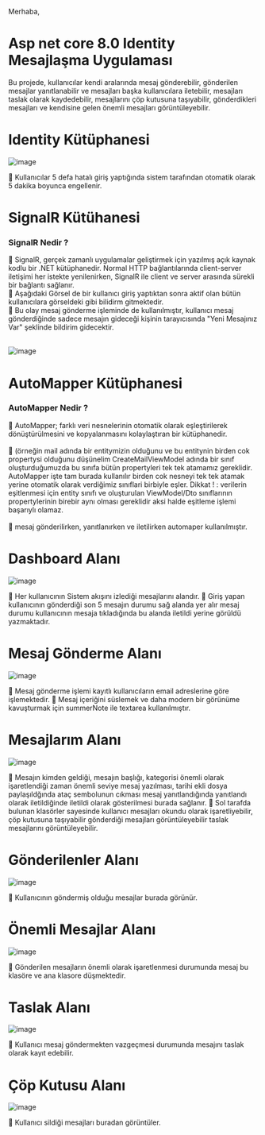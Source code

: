 Merhaba,

<h1>Asp net core 8.0 Identity Mesajlaşma Uygulaması</h1>

Bu projede, kullanıcılar kendi aralarında mesaj gönderebilir, gönderilen mesajlar yanıtlanabilir ve mesajları başka kullanıcılara iletebilir,
mesajları taslak olarak kaydedebilir, mesajlarını çöp kutusuna taşıyabilir, gönderdikleri mesajları ve kendisine gelen önemli mesajları görüntüleyebilir.

<h1>Identity Kütüphanesi</h1>

![image](https://github.com/Sinantosun/AspnetCoreMessageIdentity/assets/145317724/4f2899c9-7d66-404c-b44c-f30b3cfde419)

📌 Kullanıcılar 5 defa hatalı giriş yaptığında sistem tarafından otomatik olarak 5 dakika boyunca engellenir.

<h1>SignalR Kütühanesi</h1>
<h3>SignalR Nedir ?</h3>
📌 SignalR, gerçek zamanlı uygulamalar geliştirmek için yazılmış açık kaynak kodlu bir .NET kütüphanedir. Normal HTTP bağlantılarında client-server iletişimi her istekte yenilenirken, SignalR ile client ve server arasında sürekli bir bağlantı sağlanır.<br>
📌 Aşağıdaki Görsel de bir kullanıcı giriş yaptıktan sonra aktif olan bütün kullanıcılara görseldeki gibi bilidirm gitmektedir.<br>
📌 Bu olay mesaj gönderme işleminde de kullanılmıştır, kullanıcı mesaj gönderdiğinde sadece mesajın gideceği kişinin tarayıcısında "Yeni Mesajınız Var" şeklinde bildirim gidecektir.<br><br>

![image](https://github.com/Sinantosun/AspnetCoreMessageIdentity/assets/145317724/8a306cd0-6b21-4959-978c-6d8dadcc3f95)

<h1>AutoMapper Kütüphanesi</h1>
<h3>AutoMapper Nedir ?</h3>

📌 AutoMapper; farklı veri nesnelerinin otomatik olarak eşleştirilerek dönüştürülmesini ve kopyalanmasını kolaylaştıran bir kütüphanedir. <br><br>
    📌 (örneğin mail adında bir entitymizin olduğunu ve bu entitynin birden cok propertysi olduğunu düşünelim CreateMailViewModel adında bir sınıf oluşturduğumuzda bu sınıfa bütün propertyleri tek tek atamamız gereklidir. AutoMapper işte tam burada kullanılır
        birden cok nesneyi tek tek atamak yerine otomatik olarak verdiğimiz sınıflari birbiyle eşler.
        Dikkat ! : verilerin eşitlenmesi için entity sınıfı ve oluşturulan ViewModel/Dto sınıflarının propertylerinin birebir aynı olması gereklidir aksi halde eşitleme işlemi başarıylı olamaz.<br><br>
📌 mesaj gönderilirken, yanıtlanırken ve iletilirken automaper kullanılmıştır.

<h1>Dashboard Alanı</h1>

![image](https://github.com/Sinantosun/AspnetCoreMessageIdentity/assets/145317724/7f6b27a2-7d46-4f28-a4a0-5b7d695428f2)

📌 Her kullanıcının Sistem akışını izlediği mesajlarını alandır.
📌 Giriş yapan kullanıcının gönderdiği son 5 mesajın durumu sağ alanda yer alır mesaj durumu kullanıcının mesaja tıkladığında bu alanda iletildi yerine görüldü yazmaktadır.

<h1>Mesaj Gönderme Alanı </h1>

![image](https://github.com/Sinantosun/AspnetCoreMessageIdentity/assets/145317724/29933925-29b5-4eec-9c1c-7bcd654de9b7)

📌 Mesaj gönderme işlemi kayıtlı kullanıcıların email adreslerine göre işlemektedir.
📌 Mesaj içeriğini süslemek ve daha modern bir görünüme kavuşturmak için summerNote ile textarea kullanılmıştır.

<h1>Mesajlarım Alanı</h1>

![image](https://github.com/Sinantosun/AspnetCoreMessageIdentity/assets/145317724/89641432-90de-47af-afb8-741cfcc3c452)

📌 Mesajın kimden geldiği, mesajın başlığı, kategorisi önemli olarak işaretlendiği zaman önemli seviye mesaj yazılması, tarihi ekli dosya paylaşıldğında ataç sembolunun cıkması mesaj yanıtlandığında yanıtlandı olarak iletildiğinde iletildi olarak gösterilmesi burada sağlanır.
📌 Sol tarafda bulunan klasörler sayesinde kullanıcı mesajları okundu olarak işaretliyebilir, çöp kutusuna taşıyabilir gönderdiği mesajları görüntüleyebilir taslak mesajlarını görüntüleyebilir.

<h1>Gönderilenler Alanı</h1>

![image](https://github.com/Sinantosun/AspnetCoreMessageIdentity/assets/145317724/701de735-407e-4553-aa56-20b5eded2693)

📌 Kullanıcının göndermiş olduğu mesajlar burada görünür.

<h1>Önemli Mesajlar Alanı </h1>

![image](https://github.com/Sinantosun/AspnetCoreMessageIdentity/assets/145317724/49314e2d-766d-486a-b7dc-66050967ce58)

📌 Gönderilen mesajların önemli olarak işaretlenmesi durumunda mesaj bu klasöre ve ana klasore düşmektedir.

<h1>Taslak Alanı </h1>

![image](https://github.com/Sinantosun/AspnetCoreMessageIdentity/assets/145317724/e75a7a61-9378-4fc9-a5c7-813d8e43138c)

📌 Kullanıcı mesaj göndermekten vazgeçmesi durumunda mesajını taslak olarak kayıt edebilir.

<h1>Çöp Kutusu Alanı</h1>

![image](https://github.com/Sinantosun/AspnetCoreMessageIdentity/assets/145317724/df5bad34-a5d0-489e-8c28-5a2b2b58ce5c)

📌 Kullanıcı sildiği mesajları buradan görüntüler.









